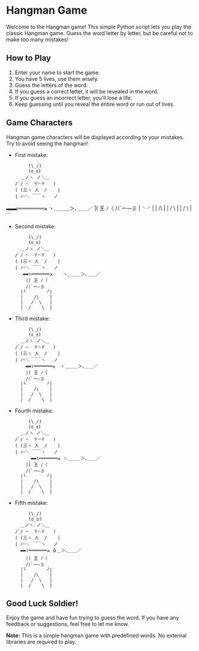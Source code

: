 # Hangman Game

Welcome to the Hangman game! This simple Python script lets you play the classic Hangman game. Guess the word letter by letter, but be careful not to make too many mistakes!

## How to Play

1. Enter your name to start the game.
2. You have 5 lives, use them wisely.
3. Guess the letters of the word.
4. If you guess a correct letter, it will be revealed in the word.
5. If you guess an incorrect letter, you'll lose a life.
6. Keep guessing until you reveal the entire word or run out of lives.

## Game Characters

Hangman game characters will be displayed according to your mistakes. Try to avoid seeing the hangman!

- First mistake:
    ```
         (\_/)
         (ಠ_ಠ)
      ＿ノヽ ノ＼＿
    /`/ ⌒  Ｙ⌒Ｙ   )
  ( (三ヽ 人  /    |
  | ﾉ⌒＼ ￣￣ヽ   ノ
▬▬ι═══════ﺤ  ヽ＿＿＿＞､＿＿／
        |( 王 ﾉ〈
        /ﾐ`ー―彡
      |╰        ╯|
      |    /\    |
      |   /  \   |
      |  /    \  |
    ```

- Second mistake:
    ```
         (\_/)
         (ಠ_ಠ)
      ＿ノヽ ノ＼＿
    /`/ ⌒  Ｙ⌒Ｙ   )
  ( (三ヽ 人  /    |
  | ﾉ⌒＼ ￣￣ヽ   ノ
       ▬▬ι═══════ﺤ    ヽ＿＿＿＞､＿＿／
        |( 王 ﾉ〈
        /ﾐ`ー―彡
      |╰        ╯|
      |    /\    |
      |   /  \   |
      |  /    \  |
    ```

- Third mistake:
    ```
         (\_/)
         (ಠ_ಠ)
      ＿ノヽ ノ＼＿
    /`/ ⌒  Ｙ⌒Ｙ   )
  ( (三ヽ 人  /    |
  | ﾉ⌒＼ ￣￣ヽ   ノ
        ▬▬ι═══════ﺤ  ヽ＿＿＿＞､＿＿／
        |( 王 ﾉ〈
        /ﾐ`ー―彡
      |╰        ╯|
      |    /\    |
      |   /  \   |
      |  /    \  |
    ```

- Fourth mistake:
    ```
         (\_/)
         (ಠ_ಠ)
      ＿ノヽ ノ＼＿
    /`/ ⌒  Ｙ⌒Ｙ   )
  ( (三ヽ 人  /    |
  | ﾉ⌒＼ ￣￣ヽ   ノ
          ▬▬ι═══════ﺤ ヽ＿＿＿＞､＿＿／
        |( 王 ﾉ〈
        /ﾐ`ー―彡
      |╰        ╯|
      |    /\    |
      |   /  \   |
      |  /    \  |
    ```

- Fifth mistake:
    ```
         (\_/)
         (ಥ_ಥ)
      ＿ノヽ ノ＼＿
    /`/ ⌒  Ｙ⌒Ｙ   )
  ( (三ヽ 人  /    |
  | ﾉ⌒＼ ￣￣ヽ   ノ
      ▬▬ι═══════ﺤ 🩸＿＞､＿＿／
        |( 王 ﾉ〈
        /ﾐ`ー―彡
      |╰        ╯|
      |    /\    |
      |   /  \   |
      |  /    \  |
    ```

## Good Luck Soldier!

Enjoy the game and have fun trying to guess the word. If you have any feedback or suggestions, feel free to let me know.

**Note:** This is a simple hangman game with predefined words. No external libraries are required to play.

